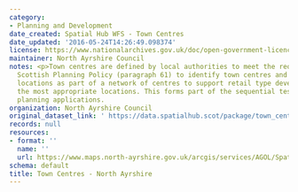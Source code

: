 ```yaml
---
category:
- Planning and Development
date_created: Spatial Hub WFS - Town Centres
date_updated: '2016-05-24T14:26:49.098374'
license: https://www.nationalarchives.gov.uk/doc/open-government-licence/version/3/
maintainer: North Ayrshire Council
notes: <p>Town centres are defined by local authorities to meet the requirement of
  Scottish Planning Policy (paragraph 61) to identify town centres and other retail
  locations as part of a network of centres to support retail type development in
  the most appropriate locations. This forms part of the sequential test in assessing
  planning applications.                                                                                                                                                                                                                                                                                                                                                                                                                                                                                                                                                                                                                                                                                                                                                                                                                                                                                                                                                                                                                                                                                                                                                                                                                                                                                                                                                                                                                                                                                                                                                                                                                                                                                                                      </p>
organization: North Ayrshire Council
original_dataset_link: ' https://data.spatialhub.scot/package/town_centres-na'
records: null
resources:
- format: ''
  name: ''
  url: https://www.maps.north-ayrshire.gov.uk/arcgis/services/AGOL/Spatial_Hub/MapServer/WFSServer?request=GetCapabilities&service=WFS
schema: default
title: Town Centres - North Ayrshire
---
```

